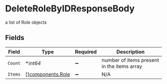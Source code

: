 # DeleteRoleByIDResponseBody

a list of Role objects


## Fields

| Field                                                | Type                                                 | Required                                             | Description                                          |
| ---------------------------------------------------- | ---------------------------------------------------- | ---------------------------------------------------- | ---------------------------------------------------- |
| `Count`                                              | **int64*                                             | :heavy_minus_sign:                                   | number of items present in the items array           |
| `Items`                                              | [][components.Role](../../models/components/role.md) | :heavy_minus_sign:                                   | N/A                                                  |